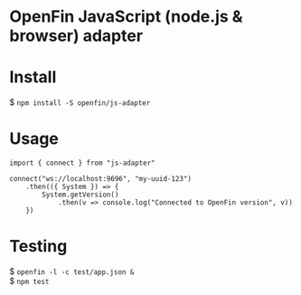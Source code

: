 # OpenFin JavaScript (node.js & browser) adapter

# Install

$ `npm install -S openfin/js-adapter`

# Usage

    import { connect } from "js-adapter"

    connect("ws://localhost:9696", "my-uuid-123")
        .then(({ System }) => {
            System.getVersion()
                .then(v => console.log("Connected to OpenFin version", v))
        })

# Testing

$ `openfin -l -c test/app.json &`  
$ `npm test`